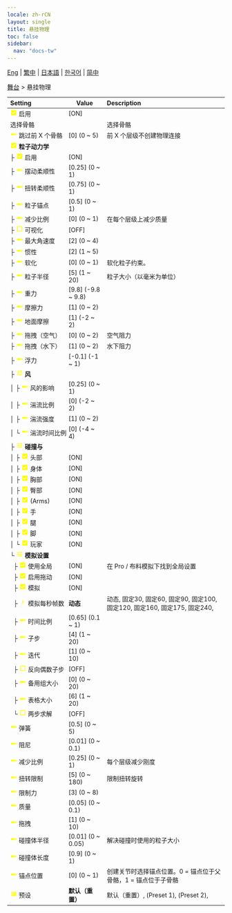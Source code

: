 ```yaml
---
locale: zh-rCN
layout: single
title: 悬挂物理
toc: false
sidebar:
  nav: "docs-tw"
---
```

[Eng](/dancexr/menu/2025.4/stage/cloth_physics) | [繁中](/tw/dancexr/menu/2025.4/stage/cloth_physics) | [日本語](/jp/dancexr/menu/2025.4/stage/cloth_physics) | [한국어](/kr/dancexr/menu/2025.4/stage/cloth_physics) | [简中](/zh/dancexr/menu/2025.4/stage/cloth_physics)

[舞台](../menu#舞台) > 悬挂物理



| Setting | Value | Description |
| :--- | --- | :--- |
|<nobr>![check_on icon](/images/icon/ic_check_on.png) 启用</nobr>| [ON] | 
|<nobr> 选择骨骼</nobr>|| 选择骨骼
|<nobr>![slider icon](/images/icon/ic_slider.png) 跳过前 X 个骨骼</nobr>| [0] (0 ~ 5) | 前 X 个层级不创建物理连接
|<nobr>![check_on icon](/images/icon/ic_check_on.png) <b>粒子动力学</b></nobr>| | 
|<nobr>├&nbsp;![check_on icon](/images/icon/ic_check_on.png) 启用</nobr>| [ON] | 
|<nobr>├&nbsp;![slider icon](/images/icon/ic_slider.png) 摆动柔顺性</nobr>| [0.25] (0 ~ 1) | 
|<nobr>├&nbsp;![slider icon](/images/icon/ic_slider.png) 扭转柔顺性</nobr>| [0.75] (0 ~ 1) | 
|<nobr>├&nbsp;![slider icon](/images/icon/ic_slider.png) 粒子锚点</nobr>| [0.5] (0 ~ 1) | 
|<nobr>├&nbsp;![slider icon](/images/icon/ic_slider.png) 减少比例</nobr>| [0] (0 ~ 1) | 在每个层级上减少质量
|<nobr>├&nbsp;![check_off icon](/images/icon/ic_check_off.png) 可视化</nobr>| [OFF] | 
|<nobr>├&nbsp;![slider icon](/images/icon/ic_slider.png) 最大角速度</nobr>| [2] (0 ~ 4) | 
|<nobr>├&nbsp;![slider icon](/images/icon/ic_slider.png) 惯性</nobr>| [2] (1 ~ 5) | 
|<nobr>├&nbsp;![slider icon](/images/icon/ic_slider.png) 软化</nobr>| [0] (0 ~ 1) | 软化粒子约束。
|<nobr>├&nbsp;![slider icon](/images/icon/ic_slider.png) 粒子半径</nobr>| [5] (1 ~ 20) | 粒子大小（以毫米为单位）
|<nobr>├&nbsp;![slider icon](/images/icon/ic_slider.png) 重力</nobr>| [9.8] (-9.8 ~ 9.8) | 
|<nobr>├&nbsp;![slider icon](/images/icon/ic_slider.png) 摩擦力</nobr>| [1] (0 ~ 2) | 
|<nobr>├&nbsp;![slider icon](/images/icon/ic_slider.png) 地面摩擦</nobr>| [1] (-2 ~ 2) | 
|<nobr>├&nbsp;![slider icon](/images/icon/ic_slider.png) 拖拽（空气）</nobr>| [0] (0 ~ 2) | 空气阻力
|<nobr>├&nbsp;![slider icon](/images/icon/ic_slider.png) 拖拽（水下）</nobr>| [1] (0 ~ 2) | 水下阻力
|<nobr>├&nbsp;![slider icon](/images/icon/ic_slider.png) 浮力</nobr>| [-0.1] (-1 ~ 1) | 
|<nobr>├&nbsp;![tune icon](/images/icon/ic_tune.png) <b>风</b></nobr>| | 
|<nobr>│&nbsp;├&nbsp;![slider icon](/images/icon/ic_slider.png) 风的影响</nobr>| [0.25] (0 ~ 1) | 
|<nobr>│&nbsp;├&nbsp;![slider icon](/images/icon/ic_slider.png) 湍流比例</nobr>| [0] (-2 ~ 2) | 
|<nobr>│&nbsp;├&nbsp;![slider icon](/images/icon/ic_slider.png) 湍流强度</nobr>| [1] (0 ~ 2) | 
|<nobr>│&nbsp;└&nbsp;![slider icon](/images/icon/ic_slider.png) 湍流时间比例</nobr>| [0] (-4 ~ 4) | 
|<nobr>├&nbsp;![tune icon](/images/icon/ic_tune.png) <b>碰撞与</b></nobr>| | 
|<nobr>│&nbsp;├&nbsp;![check_on icon](/images/icon/ic_check_on.png) 头部</nobr>| [ON] | 
|<nobr>│&nbsp;├&nbsp;![check_on icon](/images/icon/ic_check_on.png) 身体</nobr>| [ON] | 
|<nobr>│&nbsp;├&nbsp;![check_on icon](/images/icon/ic_check_on.png) 胸部</nobr>| [ON] | 
|<nobr>│&nbsp;├&nbsp;![check_on icon](/images/icon/ic_check_on.png) 臀部</nobr>| [ON] | 
|<nobr>│&nbsp;├&nbsp;![check_on icon](/images/icon/ic_check_on.png) (Arms)</nobr>| [ON] | 
|<nobr>│&nbsp;├&nbsp;![check_on icon](/images/icon/ic_check_on.png) 手</nobr>| [ON] | 
|<nobr>│&nbsp;├&nbsp;![check_on icon](/images/icon/ic_check_on.png) 腿</nobr>| [ON] | 
|<nobr>│&nbsp;├&nbsp;![check_on icon](/images/icon/ic_check_on.png) 脚</nobr>| [ON] | 
|<nobr>│&nbsp;└&nbsp;![check_on icon](/images/icon/ic_check_on.png) 玩家</nobr>| [ON] | 
|<nobr>└&nbsp;![tune icon](/images/icon/ic_tune.png) <b>模拟设置</b></nobr>| | 
|<nobr>&nbsp;&nbsp;├&nbsp;![check_on icon](/images/icon/ic_check_on.png) 使用全局</nobr>| [ON] | 在 Pro / 布料模拟下找到全局设置
|<nobr>&nbsp;&nbsp;├&nbsp;![check_on icon](/images/icon/ic_check_on.png) 启用拖动</nobr>| [ON] | 
|<nobr>&nbsp;&nbsp;├&nbsp;![check_on icon](/images/icon/ic_check_on.png) 模拟</nobr>| [ON] | 
|<nobr>&nbsp;&nbsp;├&nbsp;![chevron icon](/images/icon/ic_chevron.png) 模拟每秒帧数</nobr>| **动态** | 动态, 固定30, 固定60, 固定90, 固定100, 固定120, 固定160, 固定175, 固定240,  |
|<nobr>&nbsp;&nbsp;├&nbsp;![slider icon](/images/icon/ic_slider.png) 时间比例</nobr>| [0.65] (0.1 ~ 1) | 
|<nobr>&nbsp;&nbsp;├&nbsp;![slider icon](/images/icon/ic_slider.png) 子步</nobr>| [4] (1 ~ 20) | 
|<nobr>&nbsp;&nbsp;├&nbsp;![slider icon](/images/icon/ic_slider.png) 迭代</nobr>| [1] (0 ~ 10) | 
|<nobr>&nbsp;&nbsp;├&nbsp;![check_off icon](/images/icon/ic_check_off.png) 反向偶数子步</nobr>| [OFF] | 
|<nobr>&nbsp;&nbsp;├&nbsp;![slider icon](/images/icon/ic_slider.png) 备用组大小</nobr>| [0] (0 ~ 20) | 
|<nobr>&nbsp;&nbsp;├&nbsp;![slider icon](/images/icon/ic_slider.png) 表格大小</nobr>| [6] (1 ~ 20) | 
|<nobr>&nbsp;&nbsp;└&nbsp;![check_off icon](/images/icon/ic_check_off.png) 两步求解</nobr>| [OFF] | 
|<nobr>![slider icon](/images/icon/ic_slider.png) 弹簧</nobr>| [0.5] (0 ~ 5) | 
|<nobr>![slider icon](/images/icon/ic_slider.png) 阻尼</nobr>| [0.01] (0 ~ 0.1) | 
|<nobr>![slider icon](/images/icon/ic_slider.png) 减少比例</nobr>| [0.25] (0 ~ 1) | 每个层级减少刚度
|<nobr>![slider icon](/images/icon/ic_slider.png) 扭转限制</nobr>| [5] (0 ~ 180) | 限制扭转旋转
|<nobr>![slider icon](/images/icon/ic_slider.png) 限制力</nobr>| [3] (0 ~ 8) | 
|<nobr>![slider icon](/images/icon/ic_slider.png) 质量</nobr>| [0.05] (0 ~ 0.1) | 
|<nobr>![slider icon](/images/icon/ic_slider.png) 拖拽</nobr>| [1] (0 ~ 10) | 
|<nobr>![slider icon](/images/icon/ic_slider.png) 碰撞体半径</nobr>| [0.01] (0 ~ 0.05) | 解决碰撞时使用的粒子大小
|<nobr>![slider icon](/images/icon/ic_slider.png) 碰撞体长度</nobr>| [0.9] (0 ~ 1) | 
|<nobr>![slider icon](/images/icon/ic_slider.png) 锚点位置</nobr>| [0] (0 ~ 1) | 创建关节时选择锚点位置。0 = 锚点位于父骨骼，1 = 锚点位于子骨骼
|<nobr>![list icon](/images/icon/ic_list.png) 预设</nobr>| **默认（重置）** | 默认（重置）, (Preset 1), (Preset 2),  |
